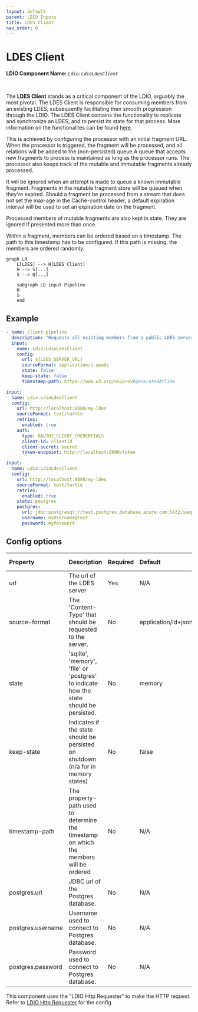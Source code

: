 ```yaml
---
layout: default
parent: LDIO Inputs
title: LDES Client
nav_order: 0
---
```


# LDES Client

<b>LDIO Component Name:</b> <i>`Ldio:LdioLdesClient`</i>

<br>

The <b>LDES Client</b> stands as a critical component of the LDIO, arguably the most pivotal. The LDES Client is responsible for consuming members from an existing LDES, subsequently facilitating their smooth progression through the LDIO. The LDES Client contains the functionality to replicate and synchronize an LDES, and to persist its state for that process. More information on the functionalites can be found [here][VSDS Tech Docs].

This is achieved by configuring the processor with an initial fragment URL. When the processor is triggered, the fragment will be processed, and all relations will be added to the (non-persisted) queue.A queue that accepts new fragments to process is maintained as long as the processor runs. The processor also keeps track of the mutable and immutable fragments already processed.

It will be ignored when an attempt is made to queue a known immutable fragment. Fragments in the mutable fragment store will be queued when they're expired. Should a fragment be processed from a stream that does not set the max-age in the Cache-control header, a default expiration interval will be used to set an expiration date on the fragment.

Processed members of mutable fragments are also kept in state. They are ignored if presented more than once.

Within a fragment, members can be ordered based on a timestamp. The path to this timestamp has to be configured. If this path is missing, the members are ordered randomly.

[VSDS Tech Docs]: https://informatievlaanderen.github.io/VSDS-Tech-Docs/introduction/LDES_client

```mermaid
graph LR
    L[LDES] --> H[LDES Client]
    H --> S[...]
    S --> Q[...]

    subgraph LD input Pipeline
    H
    S
    end
```

## Example

```yml
- name: client-pipeline
  description: "Requests all existing members from a public LDES server and keeps following it for changes, sending each member as-is to a webhook"
  input:
    name: Ldio:LdioLdesClient
    config:
      url: ${LDES_SERVER_URL}
      sourceFormat: application/n-quads
      state: false
      keep-state: false
      timestamp-path: https://www.w3.org/ns/prov#generatedAtTime
```

```yaml
input:
  name: Ldio:LdioLdesClient
  config:
    url: http://localhost:8080/my-ldes
    sourceFormat: text/turtle
    retries:
      enabled: true
    auth:
      type: OAUTH2_CLIENT_CREDENTIALS
      client-id: clientId
      client-secret: secret
      token-endpoint: http://localhost:8000/token
```

```yaml
input:
  name: Ldio:LdioLdesClient
  config:
    url: http://localhost:8080/my-ldes
    sourceFormat: text/turtle
    retries:
      enabled: true
    state: postgres
    postgres:
      url: jdbc:postgresql://test.postgres.database.azure.com:5432/sample
      username: myUsername@test
      password: myPassword
```

## Config options

| Property          | Description                                                                             | Required | Default             | Example                                                        | Supported values                                              |
| :---------------- | :-------------------------------------------------------------------------------------- | :------- | :------------------ | :------------------------------------------------------------- | :------------------------------------------------------------ |
| url               | The url of the LDES server                                                              | Yes      | N/A                 | http://localhost:8080/my-ldes                                  | HTTP and HTTPS urls                                           |
| source-format     | The 'Content-Type' that should be requested to the server.                              | No       | application/ld+json | application/n-quads                                            | Any type supported by [Apache Jena](https://jena.apache.org/) |
| state             | 'sqlite', 'memory', 'file' or 'postgres' to indicate how the state should be persisted. | No       | memory              | sqlite                                                         | 'sqlite', 'files' or 'memory'                                 |
| keep-state        | Indicates if the state should be persisted on shutdown (n/a for in memory states)       | No       | false               | false                                                          | true or false                                                 |
| timestamp-path    | The property-path used to determine the timestamp on which the members will be ordered  | No       | N/A                 | http://www.w3.org/ns/prov#generatedAtTime                      | A property path                                               |
| postgres.url      | JDBC url of the Postgres database.                                                      | No       | N/A                 | jdbc:postgresql://test.postgres.database.azure.com:5432/sample | String                                                        |
| postgres.username | Username used to connect to Postgres database.                                          | No       | N/A                 | myUsername@test                                                | String                                                        |
| postgres.password | Password used to connect to Postgres database.                                          | No       | N/A                 | myPassword                                                     | String                                                        |

This component uses the "LDIO Http Requester" to make the HTTP request.
Refer to [LDIO Http Requester](../ldio-core) for the config.
